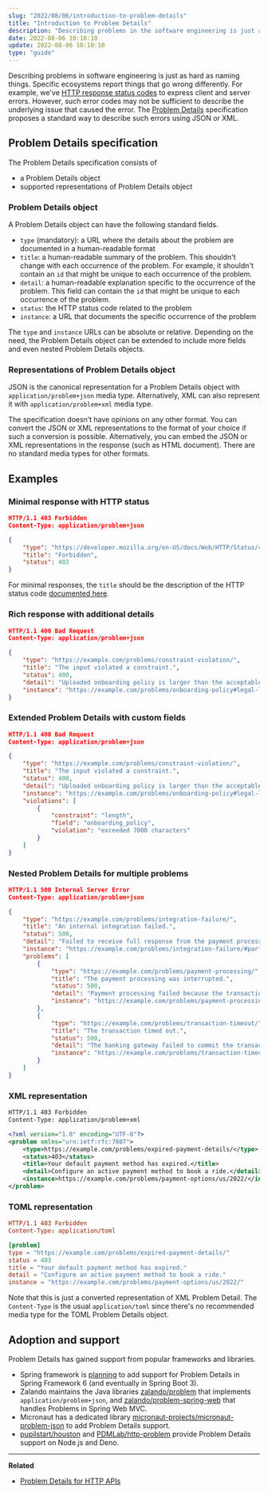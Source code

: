 ```yaml
---
slug: "2022/08/06/introduction-to-problem-details"
title: "Introduction to Problem Details"
description: "Describing problems in the software engineering is just as hard as naming things. The Problem Details specification proposes a standard way to convey the details when something goes wrong."
date: 2022-08-06 10:10:10
update: 2022-08-06 10:10:10
type: "guide"
---
```


Describing problems in software engineering is just as hard as naming things. Specific ecosystems report things that go wrong differently. For example, we've [HTTP response status codes](https://developer.mozilla.org/en-US/docs/Web/HTTP/Status) to express client and server errors. However, such error codes may not be sufficient to describe the underlying issue that caused the error. The [Problem Details](https://datatracker.ietf.org/doc/html/rfc7807) specification proposes a standard way to describe such errors using JSON or XML.

## Problem Details specification

The Problem Details specification consists of

- a Problem Details object
- supported representations of Problem Details object

### Problem Details object

A Problem Details object can have the following standard fields.

- `type` (mandatory): a URL where the details about the problem are documented in a human-readable format
- `title`: a human-readable summary of the problem. This shouldn't change with each occurrence of the problem. For example, it shouldn't contain an `id` that might be unique to each occurrence of the problem.
- `detail`: a human-readable explanation specific to the occurrence of the problem. This field can contain the `id` that might be unique to each occurrence of the problem.
- `status`: the HTTP status code related to the problem
- `instance`: a URL that documents the specific occurrence of the problem

The `type` and `instance` URLs can be absolute or relative. Depending on the need, the Problem Details object can be extended to include more fields and even nested Problem Details objects.

### Representations of Problem Details object

JSON is the canonical representation for a Problem Details object with `application/problem+json` media type. Alternatively, XML can also represent it with `application/problem+xml` media type.

The specification doesn’t have opinions on any other format. You can convert the JSON or XML representations to the format of your choice if such a conversion is possible. Alternatively, you can embed the JSON or XML representations in the response (such as HTML document). There are no standard media types for other formats.

## Examples

### Minimal response with HTTP status

```json
HTTP/1.1 403 Forbidden
Content-Type: application/problem+json

{
	"type": "https://developer.mozilla.org/en-US/docs/Web/HTTP/Status/403",
	"title": "Forbidden",
	"status": 403
}
```

For minimal responses, the `title` should be the description of the HTTP status code [documented here](https://developer.mozilla.org/en-US/docs/Web/HTTP/Status).

### Rich response with additional details

```json
HTTP/1.1 400 Bad Request
Content-Type: application/problem+json

{
	"type": "https://example.com/problems/constraint-violation/",
	"title": "The input violated a constraint.",
	"status": 400,
	"detail": "Uploaded onboarding policy is larger than the acceptable legal limit of 7000 characters.",
	"instance": "https://example.com/problems/onboarding-policy#legal-limits"
}
```

### Extended Problem Details with custom fields

```json {10..16}
HTTP/1.1 400 Bad Request
Content-Type: application/problem+json

{
	"type": "https://example.com/problems/constraint-violation/",
	"title": "The input violated a constraint.",
	"status": 400,
	"detail": "Uploaded onboarding policy is larger than the acceptable legal limit of 7000 characters.",
	"instance": "https://example.com/problems/onboarding-policy#legal-limits",
	"violations": [
		{
			"constraint": "length",
			"field": "onboarding_policy",
			"violation": "exceeded 7000 characters"
		}
	]
}
```

### Nested Problem Details for multiple problems

```json {10..25}
HTTP/1.1 500 Internal Server Error
Content-Type: application/problem+json

{
	"type": "https://example.com/problems/integration-failure/",
	"title": "An internal integration failed.",
	"status": 500,
	"detail": "Failed to receive full response from the payment processor because the bank didn't respond within 5 minutes.",
	"instance": "https://example.com/problems/integration-failure/#partial-response-failures",
	"problems": [
		{
			"type": "https://example.com/problems/payment-processing/",
			"title": "The payment processing was interrupted.",
			"status": 500,
			"detail": "Payment processing failed because the transaction was not completed within 5 minutes.",
			"instance": "https://example.com/problems/payment-processing#interrupts"
		},
		{
			"type": "https://example.com/problems/transaction-timeout/",
			"title": "The transaction timed out.",
			"status": 500,
			"detail": "The banking gateway failed to commit the transaction within 5 minutes.",
			"instance": "https://example.com/problems/transaction-timeout/62591"
		}
	]
}
```

### XML representation

```xml
HTTP/1.1 403 Forbidden
Content-Type: application/problem+xml

<?xml version="1.0" encoding="UTF-8"?>
<problem xmlns="urn:ietf:rfc:7807">
	<type>https://example.com/problems/expired-payment-details/</type>
	<status>403</status>
	<title>Your default payment method has expired.</title>
	<detail>Configure an active payment method to book a ride.</detail>
	<instance>https://example.com/problems/payment-options/us/2022/</instance>
</problem>
```

### TOML representation

```toml
HTTP/1.1 403 Forbidden
Content-Type: application/toml

[problem]
type = "https://example.com/problems/expired-payment-details/"
status = 403
title = "Your default payment method has expired."
detail = "Configure an active payment method to book a ride."
instance = "https://example.com/problems/payment-options/us/2022/"
```

Note that this is just a converted representation of XML Problem Detail. The `Content-Type` is the usual `application/toml` since there's no recommended media type for the TOML Problem Details object.

## Adoption and support

Problem Details has gained support from popular frameworks and libraries.

- Spring framework is [planning](https://github.com/spring-projects/spring-framework/issues/27052) to add support for Problem Details in Spring Framework 6 (and eventually in Spring Boot 3).
- Zalando maintains the Java libraries [zalando/problem](https://github.com/zalando/problem) that implements `application/problem+json`, and [zalando/problem-spring-web](https://github.com/zalando/problem-spring-web) that handles Problems in Spring Web MVC.
- Micronaut has a dedicated library [micronaut-projects/micronaut-problem-json](https://github.com/micronaut-projects/micronaut-problem-json) to add Problem Details support.
- [pupilstart/houston](https://github.com/pupilstart/houston) and [PDMLab/http-problem](https://github.com/PDMLab/http-problem) provide Problem Details support on Node.js and Deno.

---

**Related**

- [Problem Details for HTTP APIs](https://datatracker.ietf.org/doc/html/rfc7807)
